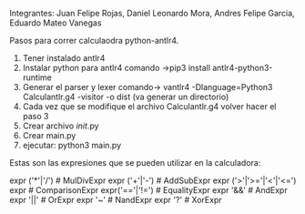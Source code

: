 Integrantes: Juan Felipe Rojas, Daniel Leonardo Mora, Andres Felipe Garcia, Eduardo Mateo Vanegas

Pasos para correr calculaodra python-antlr4.

1. Tener instalado antlr4
2. Instalar python para antlr4 comando ->pip3 install antlr4-python3-runtime
3. Generar el parser y lexer  comando-> vantlr4 -Dlanguage=Python3 Calculantlr.g4 -visitor -o dist (va generar un directorio)
4. Cada vez que se modifique el archivo Calculantlr.g4 volver hacer el paso 3 
5. Crear archivo _init_.py
6. Crear main.py 
5. ejecutar: python3 main.py


Estas son las expresiones que se pueden utilizar en la calculadora: 

expr ('*'|'/')   # MulDivExpr
expr ('+'|'-')    # AddSubExpr
expr ('>'|'>='|'<'|'<=') expr  # ComparisonExpr
expr('=='|'!=') # EqualityExpr
expr '&&' # AndExpr
expr '||' # OrExpr
expr '~' # NandExpr
expr '?' # XorExpr
